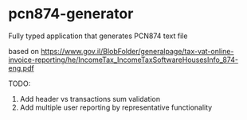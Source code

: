 # pcn874-generator

Fully typed application that generates PCN874 text file

based on
https://www.gov.il/BlobFolder/generalpage/tax-vat-online-invoice-reporting/he/IncomeTax_IncomeTaxSoftwareHousesInfo_874-eng.pdf

TODO:

1. Add header vs transactions sum validation
2. Add multiple user reporting by representative functionality
